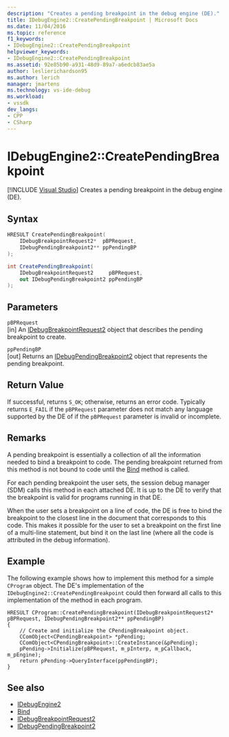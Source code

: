 ```yaml
---
description: "Creates a pending breakpoint in the debug engine (DE)."
title: IDebugEngine2::CreatePendingBreakpoint | Microsoft Docs
ms.date: 11/04/2016
ms.topic: reference
f1_keywords:
- IDebugEngine2::CreatePendingBreakpoint
helpviewer_keywords:
- IDebugEngine2::CreatePendingBreakpoint
ms.assetid: 92e85b90-a931-48d9-89a7-a6edcb83ae5a
author: leslierichardson95
ms.author: lerich
manager: jmartens
ms.technology: vs-ide-debug
ms.workload:
- vssdk
dev_langs:
- CPP
- CSharp
---
```

# IDebugEngine2::CreatePendingBreakpoint

 [!INCLUDE [Visual Studio](~/includes/applies-to-version/vs-not-mac.md)]
Creates a pending breakpoint in the debug engine (DE).

## Syntax

```cpp
HRESULT CreatePendingBreakpoint(
    IDebugBreakpointRequest2*  pBPRequest,
    IDebugPendingBreakpoint2** ppPendingBP
);
```

```csharp
int CreatePendingBreakpoint(
    IDebugBreakpointRequest2     pBPRequest,
    out IDebugPendingBreakpoint2 ppPendingBP
);
```

## Parameters
`pBPRequest`\
[in] An [IDebugBreakpointRequest2](../../../extensibility/debugger/reference/idebugbreakpointrequest2.md) object that describes the pending breakpoint to create.

`ppPendingBP`\
[out] Returns an [IDebugPendingBreakpoint2](../../../extensibility/debugger/reference/idebugpendingbreakpoint2.md) object that represents the pending breakpoint.

## Return Value
If successful, returns `S_OK`; otherwise, returns an error code. Typically returns `E_FAIL` if the `pBPRequest` parameter does not match any language supported by the DE of if the `pBPRequest` parameter is invalid or incomplete.

## Remarks
A pending breakpoint is essentially a collection of all the information needed to bind a breakpoint to code. The pending breakpoint returned from this method is not bound to code until the [Bind](../../../extensibility/debugger/reference/idebugpendingbreakpoint2-bind.md) method is called.

For each pending breakpoint the user sets, the session debug manager (SDM) calls this method in each attached DE. It is up to the DE to verify that the breakpoint is valid for programs running in that DE.

When the user sets a breakpoint on a line of code, the DE is free to bind the breakpoint to the closest line in the document that corresponds to this code. This makes it possible for the user to set a breakpoint on the first line of a multi-line statement, but bind it on the last line (where all the code is attributed in the debug information).

## Example
The following example shows how to implement this method for a simple `CProgram` object. The DE's implementation of the `IDebugEngine2::CreatePendingBreakpoint` could then forward all calls to this implementation of the method in each program.

```
HRESULT CProgram::CreatePendingBreakpoint(IDebugBreakpointRequest2* pBPRequest, IDebugPendingBreakpoint2** ppPendingBP)
{
    // Create and initialize the CPendingBreakpoint object.
    CComObject<CPendingBreakpoint> *pPending;
    CComObject<CPendingBreakpoint>::CreateInstance(&pPending);
    pPending->Initialize(pBPRequest, m_pInterp, m_pCallback, m_pEngine);
    return pPending->QueryInterface(ppPendingBP);
}
```

## See also
- [IDebugEngine2](../../../extensibility/debugger/reference/idebugengine2.md)
- [Bind](../../../extensibility/debugger/reference/idebugpendingbreakpoint2-bind.md)
- [IDebugBreakpointRequest2](../../../extensibility/debugger/reference/idebugbreakpointrequest2.md)
- [IDebugPendingBreakpoint2](../../../extensibility/debugger/reference/idebugpendingbreakpoint2.md)
